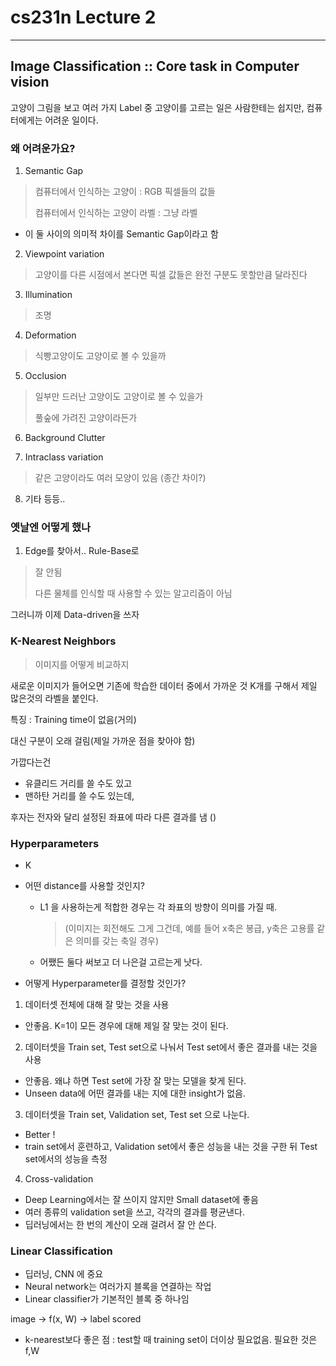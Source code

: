 # **cs231n Lecture 2** #
---
## Image Classification :: Core task in Computer vision ##

고양이 그림을 보고 여러 가지 Label 중 고양이를 고르는 일은
사람한테는 쉽지만, 컴퓨터에게는 어려운 일이다.

### 왜 어려운가요? ###

1. Semantic Gap

> 컴퓨터에서 인식하는 고양이 : RGB 픽셀들의 값들
> 
> 컴퓨터에서 인식하는 고양이 라벨 : 그냥 라벨

- 이 둘 사이의 의미적 차이를 Semantic Gap이라고 함


2. Viewpoint variation

> 고양이를 다른 시점에서 본다면 픽셀 값들은 완전 구분도 못할만큼 달라진다

3. Illumination

> 조명

4. Deformation

> 식빵고양이도 고양이로 볼 수 있을까

5. Occlusion

> 일부만 드러난 고양이도 고양이로 볼 수 있을가
>
> 풀숲에 가려진 고양이라든가

6. Background Clutter

7. Intraclass variation

> 같은 고양이라도 여러 모양이 있음 (종간 차이?)

8. 기타 등등..

### 옛날엔 어떻게 했나 ###

1. Edge를 찾아서.. Rule-Base로
> 잘 안됨
>
> 다른 물체를 인식할 때 사용할 수 있는 알고리즘이 아님

그러니까 이제 Data-driven을 쓰자

### K-Nearest Neighbors ###

> 이미지를 어떻게 비교하지

새로운 이미지가 들어오면 기존에 학습한 데이터 중에서 가까운 것 K개를 구해서 제일 많은것의 라벨을 붙인다.

특징 : Training time이 없음(거의)

대신 구분이 오래 걸림(제일 가까운 점을 찾아야 함)

가깝다는건
- 유클리드 거리를 쓸 수도 있고 
- 맨하탄 거리를 쓸 수도 있는데,

후자는 전자와 달리 설정된 좌표에 따라 다른 결과를 냄 ()

### Hyperparameters ###

- K
- 어떤 distance를 사용할 것인지?

    - L1 을 사용하는게 적합한 경우는 각 좌표의 방향이 의미를 가질 때. 
        > (이미지는 회전해도 그게 그건데, 예를 들어 x축은 봉급, y축은 고용률 같은 의미를 갖는 축일 경우)

    - 어쨌든 둘다 써보고 더 나은걸 고르는게 낫다.

- 어떻게 Hyperparameter를 결정할 것인가?

1. 데이터셋 전체에 대해 잘 맞는 것을 사용
- 안좋음. K=1이 모든 경우에 대해 제일 잘 맞는 것이 된다.
2. 데이터셋을 Train set, Test set으로 나눠서 Test set에서 좋은 결과를 내는 것을 사용
- 안좋음. 왜냐 하면 Test set에 가장 잘 맞는 모델을 찾게 된다. 
- Unseen data에 어떤 결과를 내는 지에 대한 insight가 없음.
3. 데이터셋을 Train set, Validation set, Test set 으로 나눈다.
- Better ! 
- train set에서 훈련하고, Validation set에서 좋은 성능을 내는 것을 구한 뒤 Test set에서의 성능을 측정
4. Cross-validation
- Deep Learning에서는 잘 쓰이지 않지만 Small dataset에 좋음
- 여러 종류의 validation set을 쓰고, 각각의 결과를 평균낸다.
- 딥러닝에서는 한 번의 계산이 오래 걸려서 잘 안 쓴다.

### Linear Classification ###

- 딥러닝, CNN 에 중요
- Neural network는 여러가지 블록을 연결하는 작업
- Linear classifier가 기본적인 블록 중 하나임

image -> f(x, W) -> label scored

- k-nearest보다 좋은 점 : test할 때 training set이 더이상 필요없음. 필요한 것은 f,W


 
